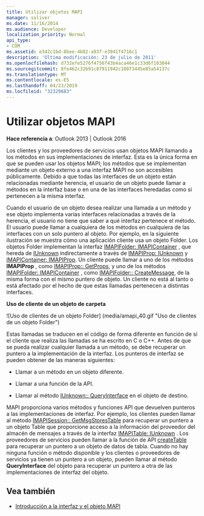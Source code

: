 ```yaml
---
title: Utilizar objetos MAPI
manager: soliver
ms.date: 11/16/2014
ms.audience: Developer
localization_priority: Normal
api_type:
- COM
ms.assetid: e342c1bd-8bee-4b02-a93f-e3941f4716c1
description: 'Última modificación: 23 de julio de 2011'
ms.openlocfilehash: d732efe5276f4756f43b4aca46e1c33d6f103844
ms.sourcegitcommit: 8fe462c32b91c87911942c188f3445e85a54137c
ms.translationtype: MT
ms.contentlocale: es-ES
ms.lasthandoff: 04/23/2019
ms.locfileid: "32329683"
---
```

# <a name="using-mapi-objects"></a>Utilizar objetos MAPI

**Hace referencia a**: Outlook 2013 | Outlook 2016 
  
Los clientes y los proveedores de servicios usan objetos MAPI llamando a los métodos en sus implementaciones de interfaz. Esta es la única forma en que se pueden usar los objetos MAPI; los métodos que se implementan mediante un objeto externo a una interfaz MAPI no son accesibles públicamente. Debido a que todas las interfaces de un objeto están relacionadas mediante herencia, el usuario de un objeto puede llamar a métodos en la interfaz base o en una de las interfaces heredadas como si pertenecen a la misma interfaz. 
  
Cuando el usuario de un objeto desea realizar una llamada a un método y ese objeto implementa varias interfaces relacionadas a través de la herencia, el usuario no tiene que saber a qué interfaz pertenece el método. El usuario puede llamar a cualquiera de los métodos en cualquiera de las interfaces con un solo puntero al objeto. Por ejemplo, en la siguiente ilustración se muestra cómo una aplicación cliente usa un objeto Folder. Los objetos Folder implementan la interfaz [IMAPIFolder: IMAPIContainer](imapifolderimapicontainer.md) , que hereda de [IUnknown](https://msdn.microsoft.com/library/33f1d79a-33fc-4ce5-a372-e08bda378332%28Office.15%29.aspx) indirectamente a través de [IMAPIProp: IUnknown](imapipropiunknown.md) y [IMAPIContainer: IMAPIProp](imapicontainerimapiprop.md). Un cliente puede llamar a uno de los métodos **IMAPIProp** , como [IMAPIProp:: GetProps](imapiprop-getprops.md), y uno de los métodos [IMAPIFolder: IMAPIContainer](imapifolderimapicontainer.md) , como [IMAPIFolder:: CreateMessage](imapifolder-createmessage.md), de la misma forma con el mismo puntero de objeto. Un cliente no está al tanto o está afectado por el hecho de que estas llamadas pertenecen a distintas interfaces.
  
**Uso de cliente de un objeto de carpeta**
  
![Uso de clientes de un objeto Folder] (media/amapi_40.gif "Uso de clientes de un objeto Folder")
  
Estas llamadas se traducen en el código de forma diferente en función de si el cliente que realiza las llamadas se ha escrito en C o C++. Antes de que se pueda realizar cualquier llamada a un método, se debe recuperar un puntero a la implementación de la interfaz. Los punteros de interfaz se pueden obtener de las maneras siguientes:
  
- Llamar a un método en un objeto diferente.
    
- Llamar a una función de la API.
    
- Llamar al método [IUnknown:: QueryInterface](https://msdn.microsoft.com/library/54d5ff80-18db-43f2-b636-f93ac053146d%28Office.15%29.aspx) en el objeto de destino. 
    
MAPI proporciona varios métodos y funciones API que devuelven punteros a las implementaciones de interfaz. Por ejemplo, los clientes pueden llamar al método [IMAPISession:: GetMsgStoresTable](imapisession-getmsgstorestable.md) para recuperar un puntero a un objeto Table que proporcione acceso a la información del proveedor del almacén de mensajes a través de la interfaz [IMAPITable: IUnknown](imapitableiunknown.md) . Los proveedores de servicios pueden llamar a la función de API [createTable](createtable.md) para recuperar un puntero a un objeto de datos de tabla. Cuando no hay ninguna función o método disponible y los clientes o proveedores de servicios ya tienen un puntero a un objeto, pueden llamar al método **QueryInterface** del objeto para recuperar un puntero a otra de las implementaciones de interfaz del objeto. 
  
## <a name="see-also"></a>Vea también

- [Introducción a la interfaz y el objeto MAPI](mapi-object-and-interface-overview.md)


